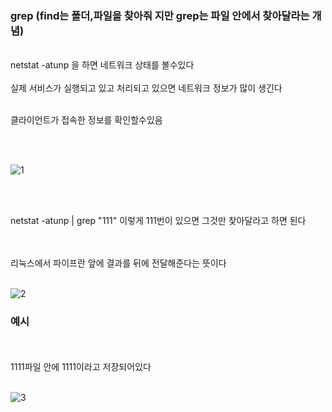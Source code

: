 ### grep (find는 폴더,파일을 찾아줘 지만 grep는 파일 안에서 찾아달라는 개념)
<br>
netstat -atunp 을 하면 네트워크 상태를 볼수있다
<br><br>
실제 서비스가 실행되고 있고 처리되고 있으면 네트워크 정보가 많이 생긴다
<br><br>

클라이언트가 접속한 정보를 확인할수있음

<br><br>

![1](https://github.com/fxzz/CentOS/assets/3148006/eb5b0c25-921c-401f-a51f-c52bd6bef9da)

<br><br>

netstat -atunp | grep "111" 이렇게 111번이 있으면 그것만 찾아달라고 하면 된다

<br><br>
리눅스에서 파이프란 앞에 결과를 뒤에 전달해준다는 뜻이다
<br><br>

![2](https://github.com/fxzz/CentOS/assets/3148006/830c582d-5ed9-4735-a351-4965214b52b3)



### 예시
<br><br>
1111파일 안에 1111이라고 저장되어있다
<br><br>

![3](https://github.com/fxzz/CentOS/assets/3148006/b1003671-4046-4724-b064-a78d92668b10)
